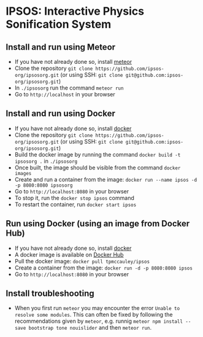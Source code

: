 # IPSOS: Interactive Physics Sonification System

## Install and run using Meteor

*   If you have not already done so, install [meteor](https://www.meteor.com/)
*   Clone the repository `git clone https://github.com/ipsos-org/ipsosorg.git` (or using SSH: `git clone git@github.com:ipsos-org/ipsosorg.git`)
*   In `./ipsosorg` run the command `meteor run`
*   Go to `http://localhost` in your browser

## Install and run using Docker

*   If you have not already done so, install [docker](https://www.docker.com/)
*   Clone the repository `git clone https://github.com/ipsos-org/ipsosorg.git` (or using SSH: `git clone git@github.com:ipsos-org/ipsosorg.git`)
*   Build the docker image by running the command `docker build -t ipsosorg .` in `./ipsosorg` 
*   Once built, the image should be visible from the command `docker images`
*   Create and run a container from the image: `docker run --name ipsos -d -p 8080:8080 ipsosorg`
*   Go to `http://localhost:8080` in your browser
*   To stop it, run the `docker stop ipsos` command
*   To restart the container, run `docker start ipsos`

## Run using Docker (using an image from Docker Hub)

*   If you have not already done so, install [docker](https://www.docker.com/)
*   A docker image is available on [Docker Hub](https://hub.docker.com/r/tpmccauley/ipsos/)
*   Pull the docker image: `docker pull tpmccauley/ipsos`
*   Create a container from the image: `docker run -d -p 8080:8080 ipsos`
*   Go to `http://localhost:8080` in your browser


## Install troubleshooting

*   When you first run `meteor` you may encounter the error `Unable to resolve some modules`. This can often be fixed by following the recommendations
given by `meteor`, e.g. runnig `meteor npm install --save bootstrap tone nouislider` and then `meteor run`.


